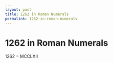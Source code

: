 ```yaml
---
layout: post
title: 1262 in Roman Numerals
permalink: 1262-in-roman-numerals
---
```


# 1262 in Roman Numerals

1262 = MCCLXII
